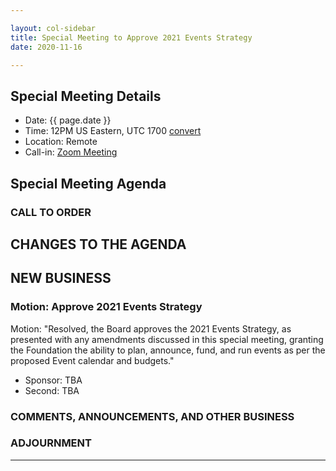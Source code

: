 ```yaml
---

layout: col-sidebar
title: Special Meeting to Approve 2021 Events Strategy
date: 2020-11-16

---
```


## Special Meeting Details

- Date: {{ page.date }}
- Time: 12PM US Eastern, UTC 1700 [convert](https://www.timeanddate.com/worldclock/meetingdetails.html?year=2020&month=8&day=25&hour=17&min=0&sec=0&p1=16&p2=919&p3=78&p4=136&p5=137&p6=176&p7=179)
- Location: Remote
- Call-in: [Zoom Meeting](https://zoom.us/j/675935446)

## Special Meeting Agenda

### CALL TO ORDER

<!--
Board Members
- Gary Robinson, Grant Ongers, Martin Knobloch, Owen Pendlebury, Richard Greenberg, Sherif Mansour, Vandana Verma Sehgal

Guests
Andrew van der Stock, Tom Pappas, Dawn Aitken, Emily Berman, Harold Blankenship, Lisa Jones, Kelly Santalucia, Alonna Stock, Joubin Jabbari (2021 Board elect), Bil Corry (2021 Board elect)
-->

## CHANGES TO THE AGENDA

## NEW BUSINESS

### Motion: Approve 2021 Events Strategy

Motion: "Resolved, the Board approves the 2021 Events Strategy, as presented with any amendments discussed in this special meeting, granting the Foundation the ability to plan, announce, fund, and run events as per the proposed Event calendar and budgets."

- Sponsor: TBA
- Second: TBA

### COMMENTS, ANNOUNCEMENTS, AND OTHER BUSINESS

### ADJOURNMENT

***
